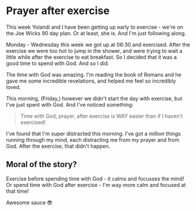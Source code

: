 # Prayer after exercise


This week Yolandi and I have been getting up early to exercise - we're on the Joe Wicks 90 day plan. Or at least, she is. And I'm just following along.
<!--more-->
Monday - Wednesday this week we got up at 06:30 and exercised. After the exercise we were too hot to jump in the shower, and were trying to wait a little while after the exercise to eat breakfast. So I decided that it was a good time to spend with God. And so I did.

The time with God was amazing. I'm reading the book of Romans and he gave me some incredible revelations, and helped me feel so incredibly loved.

This morning, (Friday,) however we didn't start the day with exercise, but I've just spent with God. And I've noticed something:

> Time with God, prayer, after exercise is WAY easier than if I haven't exercised!

I've found that I'm super distracted this morning. I've got a million things running through my mind, each distracting me from my prayer and from God. After the exercise, that didn't happen. 

## Moral of the story? 

Exercise before spending time with God - it calms and focusses the mind! Or spend time with God after exercise - I'm way more calm and focused at that time!

Awesome sauce 😎

<UniekLee />

